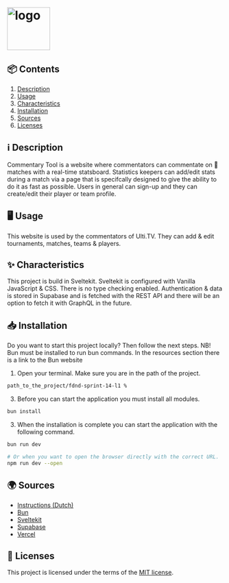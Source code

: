 <h1>
  <picture>
      <source media="(prefers-color-scheme: dark)" srcset="https://github.com/luukbrauckmann/fdnd-s14-l1/assets/47314813/8525c7c2-09d4-4089-a1e1-6cf44bfad8fc" alt="ULTI.TV" height="100">
      <img alt="logo" src="https://github.com/luukbrauckmann/fdnd-s14-l1/assets/47314813/4805fd5e-a5fa-4177-a3d8-8a6977fad32b" alt="ULTI.TV" height="100">
    </picture>
</h1>

<h2 id="contents">📦 Contents</h2>

1. [Description](#description)
2. [Usage](#usage)
3. [Characteristics](#characteristics)
4. [Installation](#installation)
5. [Sources](#sources)
6. [Licenses](#licenses)

<h2 id="description">ℹ️ Description</h2>

Commentary Tool is a website where commentators can commentate on 🥏 matches with a real-time statsboard. Statistics keepers can add/edit stats during a match via a page that is specifcally designed to give the ability to do it as fast as possible. Users in general can sign-up and they can create/edit their player or team profile.

<h2 id="usage">🖥️ Usage</h2>

This website is used by the commentators of Ulti.TV. They can add & edit tournaments, matches, teams & players. 

<h2 id="characteristics">✨ Characteristics</h2>

This project is build in Sveltekit. Sveltekit is configured with Vanilla JavaScript & CSS. There is no type checking enabled. Authentication & data is stored in Supabase and is fetched with the REST API and there will be an option to fetch it with GraphQL in the future.

<h2 id="installation">📥 Installation</h2>

Do you want to start this project locally? Then follow the next steps. NB! Bun must be installed to run bun commands. In the resources section there is a link to the Bun website

1. Open your terminal. Make sure you are in the path of the project.
```bash
path_to_the_project/fdnd-sprint-14-l1 %
```

3. Before you can start the application you must install all modules.
```bash
bun install
```

3. When the installation is complete you can start the application with the following command.
```bash
bun run dev

# Or when you want to open the browser directly with the correct URL.
npm run dev --open
```


<h2 id="sources">🌍 Sources</h2>

- [Instructions (Dutch)](docs/INSTRUCTIONS.md)
- [Bun](https://bun.sh/)
- [Sveltekit](https://kit.svelte.dev/)
- [Supabase](https://supabase.com/)
- [Vercel](https://vercel.com/)

<h2 id="licenses">🪪 Licenses</h2>

This project is licensed under the terms of the [MIT license](./LICENSE).
